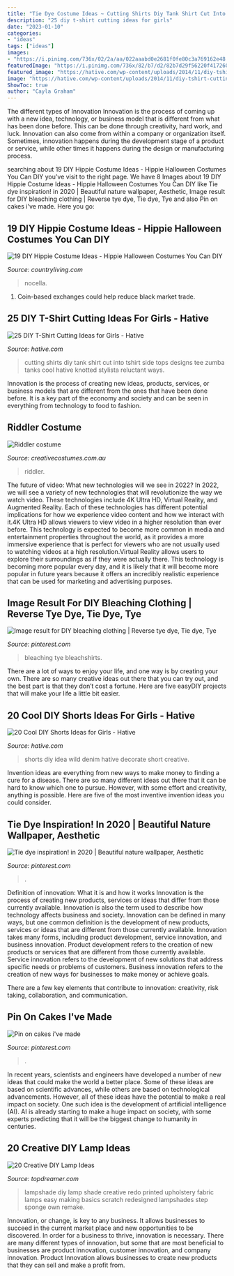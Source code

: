 ```yaml
---
title: "Tie Dye Costume Ideas ~ Cutting Shirts Diy Tank Shirt Cut Into Tshirt Side Tops Designs Tee Zumba Tanks Cool Hative Knotted Stylista Reluctant Ways"
description: "25 diy t-shirt cutting ideas for girls"
date: "2023-01-10"
categories:
- "ideas"
tags: ["ideas"]
images:
- "https://i.pinimg.com/736x/02/2a/aa/022aaabd0e2681f0fe80c3a769162e48.jpg"
featuredImage: "https://i.pinimg.com/736x/82/b7/d2/82b7d29f56220f417260c58dfde7fe59.jpg"
featured_image: "https://hative.com/wp-content/uploads/2014/11/diy-tshirt-cutting-ideas/22-cutting-shirts-into-tank-tops.jpg"
image: "https://hative.com/wp-content/uploads/2014/11/diy-tshirt-cutting-ideas/22-cutting-shirts-into-tank-tops.jpg"
ShowToc: true
author: "Cayla Graham"
---
```



The different types of Innovation
Innovation is the process of coming up with a new idea, technology, or business model that is different from what has been done before. This can be done through creativity, hard work, and luck. Innovation can also come from within a company or organization itself. Sometimes, innovation happens during the development stage of a product or service, while other times it happens during the design or manufacturing process.

	

		
searching about 19 DIY Hippie Costume Ideas - Hippie Halloween Costumes You Can DIY you've visit to the right page. We have 8 Images about 19 DIY Hippie Costume Ideas - Hippie Halloween Costumes You Can DIY like Tie dye inspiration! in 2020 | Beautiful nature wallpaper, Aesthetic, Image result for DIY bleaching clothing | Reverse tye dye, Tie dye, Tye and also Pin on cakes i&#039;ve made. Here you go:
		
    
## 19 DIY Hippie Costume Ideas - Hippie Halloween Costumes You Can DIY

<img loading=lazy src="https://hips.hearstapps.com/hmg-prod.s3.amazonaws.com/images/printed-pants-hippie-costume-idea-1562603597.jpg?crop=1xw:1xh;center,top&amp;resize=480:*" onerror="this.onerror=null;this.src='https://tse3.mm.bing.net/th?id=OIP.OSvSitw5Q3eLk-BXoku3DQHaLH&amp;pid=15.1';" alt="19 DIY Hippie Costume Ideas - Hippie Halloween Costumes You Can DIY">

_Source: countryliving.com_

>nocella. 

	

1. Coin-based exchanges could help reduce black market trade.

    
## 25 DIY T-Shirt Cutting Ideas For Girls - Hative

<img loading=lazy src="https://hative.com/wp-content/uploads/2014/11/diy-tshirt-cutting-ideas/22-cutting-shirts-into-tank-tops.jpg" onerror="this.onerror=null;this.src='https://tse3.mm.bing.net/th?id=OIP.ligGZPDzb2KKBMl05sedxgHaLJ&amp;pid=15.1';" alt="25 DIY T-Shirt Cutting Ideas for Girls - Hative">

_Source: hative.com_

>cutting shirts diy tank shirt cut into tshirt side tops designs tee zumba tanks cool hative knotted stylista reluctant ways. 

	

Innovation is the process of creating new ideas, products, services, or business models that are different from the ones that have been done before. It is a key part of the economy and society and can be seen in everything from technology to food to fashion.

    
## Riddler Costume

<img loading=lazy src="https://www.creativecostumes.com.au/wp-content/uploads/2013/10/the-riddler-628x1024.jpg" onerror="this.onerror=null;this.src='https://tse1.mm.bing.net/th?id=OIP.6CLXxHVV4DhI2c2mZeisBwHaME&amp;pid=15.1';" alt="Riddler costume">

_Source: creativecostumes.com.au_

>riddler. 

	

The future of video: What new technologies will we see in 2022?
In 2022, we will see a variety of new technologies that will revolutionize the way we watch video. These technologies include 4K Ultra HD, Virtual Reality, and Augmented Reality. Each of these technologies has different potential implications for how we experience video content and how we interact with it.4K Ultra HD allows viewers to view video in a higher resolution than ever before. This technology is expected to become more common in media and entertainment properties throughout the world, as it provides a more immersive experience that is perfect for viewers who are not usually used to watching videos at a high resolution.Virtual Reality allows users to explore their surroundings as if they were actually there. This technology is becoming more popular every day, and it is likely that it will become more popular in future years because it offers an incredibly realistic experience that can be used for marketing and advertising purposes.

    
## Image Result For DIY Bleaching Clothing | Reverse Tye Dye, Tie Dye, Tye

<img loading=lazy src="https://i.pinimg.com/736x/3b/1f/7e/3b1f7e01dea0eed1013881f02115282d.jpg" onerror="this.onerror=null;this.src='https://tse4.mm.bing.net/th?id=OIP.C2DmOdAsynv-acLz5Sb0AwHaJ4&amp;pid=15.1';" alt="Image result for DIY bleaching clothing | Reverse tye dye, Tie dye, Tye">

_Source: pinterest.com_

>bleaching tye bleachshirts. 

	

There are a lot of ways to enjoy your life, and one way is by creating your own. There are so many creative ideas out there that you can try out, and the best part is that they don’t cost a fortune. Here are five easyDIY projects that will make your life a little bit easier.

    
## 20 Cool DIY Shorts Ideas For Girls - Hative

<img loading=lazy src="https://hative.com/wp-content/uploads/2015/01/diy-shorts-ideas/13-wild-shorts-idea.jpg" onerror="this.onerror=null;this.src='https://tse1.mm.bing.net/th?id=OIP.HKXPpfFCE6LkQfZI9SPEzAHaFk&amp;pid=15.1';" alt="20 Cool DIY Shorts Ideas for Girls - Hative">

_Source: hative.com_

>shorts diy idea wild denim hative decorate short creative. 

	

Invention ideas are everything from new ways to make money to finding a cure for a disease. There are so many different ideas out there that it can be hard to know which one to pursue. However, with some effort and creativity, anything is possible. Here are five of the most inventive invention ideas you could consider.

    
## Tie Dye Inspiration! In 2020 | Beautiful Nature Wallpaper, Aesthetic

<img loading=lazy src="https://i.pinimg.com/736x/02/2a/aa/022aaabd0e2681f0fe80c3a769162e48.jpg" onerror="this.onerror=null;this.src='https://tse2.mm.bing.net/th?id=OIP._F3n-a7en8qzJHiNmQKBBgHaNK&amp;pid=15.1';" alt="Tie dye inspiration! in 2020 | Beautiful nature wallpaper, Aesthetic">

_Source: pinterest.com_

>. 

	

Definition of innovation: What it is and how it works
Innovation is the process of creating new products, services or ideas that differ from those currently available. Innovation is also the term used to describe how technology affects business and society. Innovation can be defined in many ways, but one common definition is the development of new products, services or ideas that are different from those currently available.
Innovation takes many forms, including product development, service innovation, and business innovation. Product development refers to the creation of new products or services that are different from those currently available. Service innovation refers to the development of new solutions that address specific needs or problems of customers. Business innovation refers to the creation of new ways for businesses to make money or achieve goals.

There are a few key elements that contribute to innovation: creativity, risk taking, collaboration, and communication.

    
## Pin On Cakes I&#039;ve Made

<img loading=lazy src="https://i.pinimg.com/736x/82/b7/d2/82b7d29f56220f417260c58dfde7fe59.jpg" onerror="this.onerror=null;this.src='https://tse2.mm.bing.net/th?id=OIP.ZY07PZwRm-JGSKffkm8S5AHaNK&amp;pid=15.1';" alt="Pin on cakes i&#039;ve made">

_Source: pinterest.com_

>. 

	

In recent years, scientists and engineers have developed a number of new ideas that could make the world a better place. Some of these ideas are based on scientific advances, while others are based on technological advancements. However, all of these ideas have the potential to make a real impact on society. One such idea is the development of artificial intelligence (AI). AI is already starting to make a huge impact on society, with some experts predicting that it will be the biggest change to humanity in centuries.

    
## 20 Creative DIY Lamp Ideas

<img loading=lazy src="http://www.topdreamer.com/wp-content/uploads/2013/09/Lamp-Shade-1411.jpg" onerror="this.onerror=null;this.src='https://tse4.mm.bing.net/th?id=OIP.7vfglTdt3F9pXLnqis5DVwHaLH&amp;pid=15.1';" alt="20 Creative DIY Lamp Ideas">

_Source: topdreamer.com_

>lampshade diy lamp shade creative redo printed upholstery fabric lamps easy making basics scratch redesigned lampshades step sponge own remake. 

	

Innovation, or change, is key to any business. It allows businesses to succeed in the current market place and new opportunities to be discovered. In order for a business to thrive, innovation is necessary. There are many different types of innovation, but some that are most beneficial to businesses are product innovation, customer innovation, and company innovation. Product Innovation allows businesses to create new products that they can sell and make a profit from.

